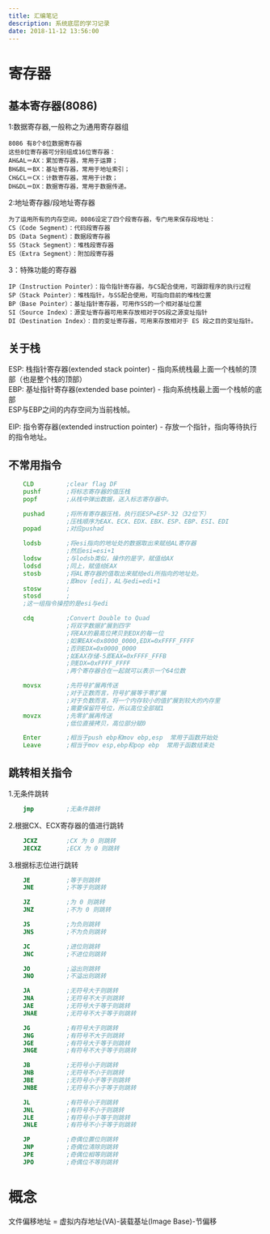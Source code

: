 ```yaml
---
title: 汇编笔记
description: 系统底层的学习记录
date: 2018-11-12 13:56:00
---
```


# 寄存器

## 基本寄存器(8086)

1:数据寄存器,一般称之为通用寄存器组

    8086 有8个8位数据寄存器
    这些8位寄存器可分别组成16位寄存器：
    AH&AL＝AX：累加寄存器，常用于运算；
    BH&BL＝BX：基址寄存器，常用于地址索引；
    CH&CL＝CX：计数寄存器，常用于计数；
    DH&DL＝DX：数据寄存器，常用于数据传递。

2:地址寄存器/段地址寄存器

    为了运用所有的内存空间，8086设定了四个段寄存器，专门用来保存段地址：
    CS（Code Segment）：代码段寄存器
    DS（Data Segment）：数据段寄存器
    SS（Stack Segment）：堆栈段寄存器
    ES（Extra Segment）：附加段寄存器

3：特殊功能的寄存器

    IP（Instruction Pointer）：指令指针寄存器，与CS配合使用，可跟踪程序的执行过程
    SP（Stack Pointer）：堆栈指针，与SS配合使用，可指向目前的堆栈位置
    BP（Base Pointer）：基址指针寄存器，可用作SS的一个相对基址位置
    SI（Source Index）：源变址寄存器可用来存放相对于DS段之源变址指针
    DI（Destination Index）：目的变址寄存器，可用来存放相对于 ES 段之目的变址指针。

## 关于栈

ESP: 栈指针寄存器(extended stack pointer) - 指向系统栈最上面一个栈帧的顶部（也是整个栈的顶部）  
EBP: 基址指针寄存器(extended base pointer) - 指向系统栈最上面一个栈帧的底部  
ESP与EBP之间的内存空间为当前栈帧。

EIP: 指令寄存器(extended instruction pointer) - 存放一个指针，指向等待执行的指令地址。

## 不常用指令

```asm
    CLD         ;clear flag DF
    pushf       ;将标志寄存器的值压栈
    popf        ;从栈中弹出数据，送入标志寄存器中。

    pushad      ;将所有寄存器压栈，执行后ESP=ESP-32（32位下）
                ;压栈顺序为EAX、ECX、EDX、EBX、ESP、EBP、ESI、EDI
    popad       ;对应pushad

    lodsb       ;将esi指向的地址处的数据取出来赋给AL寄存器
                ;然后esi=esi+1
    lodsw       ;与lodsb类似，操作的是字，赋值给AX
    lodsd       ;同上，赋值给EAX
    stosb       ;将AL寄存器的值取出来赋给edi所指向的地址处。
                ;即mov [edi]，AL与edi=edi+1
    stosw       ;
    stosd       ;
    ;这一组指令操控的是esi与edi

    cdq         ;Convert Double to Quad
                ;将双字数据扩展到四字
                ;将EAX的最高位拷贝到EDX的每一位
                ;如果EAX<0x8000_0000,EDX=0xFFFF_FFFF
                ;否则EDX=0x0000_0000
                ;如EAX存储-5即EAX=0xFFFF_FFFB
                ;则EDX=0xFFFF_FFFF
                ;两个寄存器合在一起就可以表示一个64位数

    movsx       ;先符号扩展再传送
                ;对于正数而言，符号扩展等于零扩展
                ;对于负数而言，将一个内存较小的值扩展到较大的内存里
                ;需要保留符号位，所以高位全部赋1
    movzx       ;先零扩展再传送
                ;低位直接拷贝，高位部分赋0

    Enter       ;相当于push ebp和mov ebp,esp  常用于函数开始处
    Leave       ;相当于mov esp,ebp和pop ebp  常用于函数结束处
```

## 跳转相关指令

1.无条件跳转

```asm
    jmp         ;无条件跳转
```

2.根据CX、ECX寄存器的值进行跳转

```asm
    JCXZ        ;CX 为 0 则跳转
    JECXZ       ;ECX 为 0 则跳转
```

3.根据标志位进行跳转

```asm
    JE          ;等于则跳转
    JNE         ;不等于则跳转

    JZ          ;为 0 则跳转
    JNZ         ;不为 0 则跳转

    JS          ;为负则跳转
    JNS         ;不为负则跳转

    JC          ;进位则跳转
    JNC         ;不进位则跳转

    JO          ;溢出则跳转
    JNO         ;不溢出则跳转

    JA          ;无符号大于则跳转
    JNA         ;无符号不大于则跳转
    JAE         ;无符号大于等于则跳转
    JNAE        ;无符号不大于等于则跳转

    JG          ;有符号大于则跳转
    JNG         ;有符号不大于则跳转
    JGE         ;有符号大于等于则跳转
    JNGE        ;有符号不大于等于则跳转

    JB          ;无符号小于则跳转
    JNB         ;无符号不小于则跳转
    JBE         ;无符号小于等于则跳转
    JNBE        ;无符号不小于等于则跳转

    JL          ;有符号小于则跳转
    JNL         ;有符号不小于则跳转
    JLE         ;有符号小于等于则跳转
    JNLE        ;有符号不小于等于则跳转

    JP          ;奇偶位置位则跳转
    JNP         ;奇偶位清除则跳转
    JPE         ;奇偶位相等则跳转
    JPO         ;奇偶位不等则跳转
```

# 概念

文件偏移地址 = 虚拟内存地址(VA)-装载基址(Image Base)-节偏移